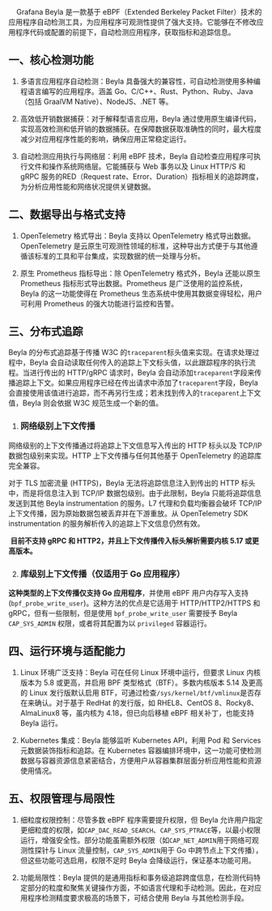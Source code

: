     Grafana Beyla 是一款基于 eBPF（Extended Berkeley Packet Filter）技术的应用程序自动检测工具，为应用程序可观测性提供了强大支持。它能够在不修改应用程序代码或配置的前提下，自动检测应用程序，获取指标和追踪信息。

## 一、核心检测功能

1. 多语言应用程序自动检测：Beyla 具备强大的兼容性，可自动检测使用多种编程语言编写的应用程序。涵盖 Go、C/C++、Rust、Python、Ruby、Java（包括 GraalVM Native）、NodeJS、.NET 等。

2. 高效低开销数据捕获：对于解释型语言应用，Beyla 通过使用原生编译代码，实现高效检测和低开销的数据捕获。在保障数据获取准确性的同时，最大程度减少对应用程序性能的影响，确保应用正常稳定运行。

3. 自动检测应用执行与网络层：利用 eBPF 技术，Beyla 自动检查应用程序可执行文件和操作系统网络层。它能捕获与 Web 事务以及 Linux HTTP/S 和 gRPC 服务的RED（Request rate、Error、Duration）指标相关的追踪跨度，为分析应用性能和网络状况提供关键数据。

## 二、数据导出与格式支持

1. OpenTelemetry 格式导出：Beyla 支持以 OpenTelemetry 格式导出数据。OpenTelemetry 是云原生可观测性领域的标准，这种导出方式便于与其他遵循该标准的工具和平台集成，实现数据的统一处理与分析。

2. 原生 Prometheus 指标导出：除 OpenTelemetry 格式外，Beyla 还能以原生 Prometheus 指标形式导出数据。Prometheus 是广泛使用的监控系统，Beyla 的这一功能使得在 Prometheus 生态系统中使用其数据变得轻松，用户可利用 Prometheus 的强大功能进行监控和告警。

## 三、分布式追踪

Beyla 的分布式追踪基于传播 W3C 的`traceparent`标头值来实现。在请求处理过程中，Beyla 会自动读取任何传入的追踪上下文标头值，以此跟踪程序的执行流程。当进行传出的 HTTP/gRPC 请求时，Beyla 会自动添加`traceparent`字段来传播追踪上下文。如果应用程序已经在传出请求中添加了`traceparent`字段，Beyla 会直接使用该值进行追踪，而不再另行生成；若未找到传入的`traceparent`上下文值，Beyla 则会依据 W3C 规范生成一个新的值。

1. ### 网络级别上下文传播

网络级别的上下文传播通过将追踪上下文信息写入传出的 HTTP 标头以及 TCP/IP 数据包级别来实现。HTTP 上下文传播与任何其他基于 OpenTelemetry 的追踪库完全兼容。

对于 TLS 加密流量 (HTTPS)，Beyla 无法将追踪信息注入到传出的 HTTP 标头中，而是将信息注入到 TCP/IP 数据包级别。由于此限制，Beyla 只能将追踪信息发送到其他 Beyla instrumentation 的服务。L7 代理和负载均衡器会破坏 TCP/IP 上下文传播，因为原始数据包被丢弃并在下游重放。从 OpenTelemetry SDK instrumentation 的服务解析传入的追踪上下文信息仍然有效。

 **目前不支持 gRPC 和 HTTP2，并且上下文传播传入标头解析需要内核 5.17 或更高版本。**

2. ### 库级别上下文传播（仅适用于 Go 应用程序）

**这种类型的上下文传播仅支持 Go 应用程序**，并使用 eBPF 用户内存写入支持 (`bpf_probe_write_user`)。这种方法的优点是它适用于 HTTP/HTTP2/HTTPS 和 gRPC，但有一些限制，但是使用 `bpf_probe_write_user` 需要授予 Beyla `CAP_SYS_ADMIN` 权限，或者将其配置为以 `privileged` 容器运行。

## 四、运行环境与适配能力

1. Linux 环境广泛支持：Beyla 可在任何 Linux 环境中运行，但要求 Linux 内核版本为 5.8 或更高，并启用 BPF 类型格式（BTF）。多数内核版本 5.14 及更高的 Linux 发行版默认启用 BTF，可通过检查`/sys/kernel/btf/vmlinux`是否存在来确认。对于基于 RedHat 的发行版，如 RHEL8、CentOS 8、Rocky8、AlmaLinux8 等，虽内核为 4.18，但已向后移植 eBPF 相关补丁，也能支持 Beyla 运行。

2. Kubernetes 集成：Beyla 能够监听 Kubernetes API，利用 Pod 和 Services 元数据装饰指标和追踪。在 Kubernetes 容器编排环境中，这一功能可使检测数据与容器资源信息紧密结合，方便用户从容器集群层面分析应用性能和资源使用情况。

## 五、权限管理与局限性

1. 细粒度权限控制：尽管多数 eBPF 程序需要提升权限，但 Beyla 允许用户指定更细粒度的权限，如`CAP_DAC_READ_SEARCH`、`CAP_SYS_PTRACE`等，以最小权限运行，增强安全性。部分功能虽需额外权限（如`CAP_NET_ADMIN`用于网络可观测性探针与 Linux 流量控制，`CAP_SYS_ADMIN`用于 Go 中跨节点上下文传播），但这些功能可选启用，权限不足时 Beyla 会降级运行，保证基本功能可用。

2. 功能局限性：Beyla 提供的是通用指标和事务级追踪跨度信息，在检测代码特定部分的粒度和聚焦关键操作方面，不如语言代理和手动检测。因此，在对应用程序检测精度要求极高的场景下，可结合使用 Beyla 与其他检测手段。